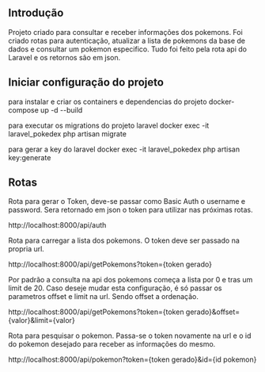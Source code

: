 ## Introdução

Projeto criado para consultar e receber informações dos pokemons. Foi criado rotas para autenticação, atualizar a lista de pokemons da base de dados e consultar um pokemon especifico. Tudo foi feito pela rota api do Laravel e os retornos são em json.

## Iniciar configuração do projeto

para instalar e criar os containers e dependencias do projeto
docker-compose up -d --build

para executar os migrations do projeto laravel
docker exec -it laravel_pokedex php artisan migrate

para gerar a key do laravel
docker exec -it laravel_pokedex php artisan key:generate

## Rotas

Rota para gerar o Token, deve-se passar como Basic Auth o username e password. Sera retornado em json o token para utilizar nas próximas rotas.

http://localhost:8000/api/auth

Rota para carregar a lista dos pokemons. O token deve ser passado na propria url.

http://localhost:8000/api/getPokemons?token={token gerado}

Por padrão a consulta na api dos pokemons começa a lista por 0 e tras um limit de 20. Caso deseje mudar esta configuração, é só passar os parametros offset e limit na url. Sendo offset a ordenação.

http://localhost:8000/api/getPokemons?token={token gerado}&offset={valor}&limit={valor}

Rota para pesquisar o pokemon. Passa-se o token novamente na url e o id do pokemon desejado para receber as informações do mesmo.

http://localhost:8000/api/pokemon?token={token gerado}&id={id pokemon}
